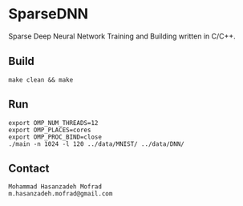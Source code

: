 # SparseDNN
Sparse Deep Neural Network Training and Building written in C/C++.

## Build
    make clean && make

## Run
    export OMP_NUM_THREADS=12
    export OMP_PLACES=cores
    export OMP_PROC_BIND=close
    ./main -n 1024 -l 120 ../data/MNIST/ ../data/DNN/

## Contact
    Mohammad Hasanzadeh Mofrad
    m.hasanzadeh.mofrad@gmail.com
